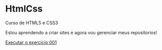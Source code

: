 # HtmlCss
 Curso de HTML5 e CSS3

 Estou aprendendo a criar sites e agora vou gerenciar meus repositorios!

 <a href="https://usuarioedson.github.io/HtmlCss/exercicios/Ex001/index.html">Executar o exercício 001</a>
